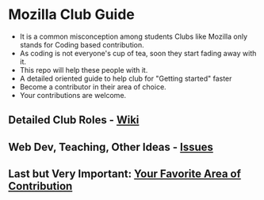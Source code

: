 # Mozilla Club Guide

- It is a common misconception among students Clubs like Mozilla only stands for Coding based contribution.
- As coding is not everyone's cup of tea, soon they start fading away with it.
- This repo will help these people with it.
- A detailed oriented guide to help club for "Getting started" faster
- Become a contributor in their area of choice.
- Your contributions are welcome.

## Detailed Club Roles - [Wiki](https://github.com/ramlaxman/Mozilla-Club-Guide/wiki)
## Web Dev, Teaching, Other Ideas - [Issues](https://github.com/ramlaxman/Mozilla-Club-Guide/issues)
## Last but Very Important: [Your Favorite Area of Contribution](http://whatcanidoformozilla.org)
